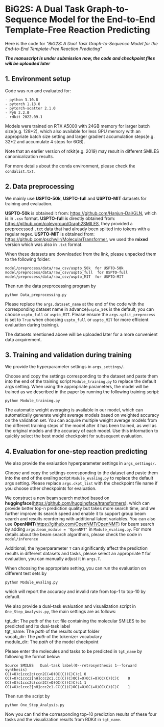 # BiG2S: A Dual Task Graph-to-Sequence Model for the End-to-End Template-Free Reaction Predicting

Here is the code for *"BiG2S: A Dual Task Graph-to-Sequence Model for the End-to-End Template-Free Reaction Predicting"*

***The manuscript is under submission now, the code and checkpoint files will be uploaded later***

## 1. Environment setup
Code was run and evaluated for:

    - python 3.10.8
    - pytorch 1.13.0
    - pytorch-scatter 2.1.0
    - PyG 2.2.0
    - rdkit 2022.09.1

Models were trained on RTX A5000 with 24GB memory for larger batch size(e.g. 128\*2), which also available for less GPU memory with an appropriate batch size setting and larger gradient accumulation steps(e.g. 32\*2 and accumulate 4 steps for 6GB).

Note that an earlier version of rdkit(e.g. 2019) may result in different SMILES canonicalization results.

For more details about the conda environment, please check the `condalist.txt`.

## 2. Data preprocessing
We mainly use **USPTO-50k**, **USPTO-full** and **USPTO-MIT** datasets for training and evaluation.

**USPTO-50k** is obtained it from: https://github.com/Hanjun-Dai/GLN, which is in `.csv` format.
**USPTO-full** is directly obtained from: https://github.com/coleygroup/Graph2SMILES, they provided a preprocessed `.txt` data that had already been splited into tokens with a regular regex.
**USPTO-MIT** is obtained from: https://github.com/pschwllr/MolecularTransformer, we used the **mixed** version which was also in `.txt` format.

When these datasets are downloaded from the link, please unpacked them to the following folder:
```
model/preprocess/data/raw_csv/uspto_50k  for USPTO-50k
model/preprocess/data/raw_csv/uspto_full  for USPTO-full
model/preprocess/data/raw_csv/uspto_MIT  for USPTO-MIT
```

Then run the data preprocessing program by
```
python Data_preprocessing.py
```
Please replace the `args.dataset_name` at the end of the code with the corresponding dataset name in advance(`uspto_50k` is the default, you can choose `uspto_full` or `uspto_MIT`. Please ensure the `args.split_preprocess` is set to `True` when choosing `uspto_full` or `uspto_MIT` for more efficient evaluation
during training).

The datasets mentioned above will be uploaded later for a more convenient data acquirement.

## 3. Training and validation during training
We provide the hyperparameter settings in `args_settings/`.

Choose and copy the settings corresponding to the dataset and paste them into the end of the training script `Module_training.py` to replace the default args setting. When using the appropriate parameters, the model will be trained as we described in the paper by running the following training script:

```
python Module_training.py
```

The automatic weight averaging is available in our model, which can automatically generate weight average models based on weighted accuracy on the validation set. You can acquire multiple weight average models from the different training steps of the model after it has been trained, as well as the original models and the accuracy of each model. Use this information to quickly select the best model checkpoint for subsequent evaluation.

## 4. Evaluation for one-step reaction predicting
We also provide the evaluation hyperparameter settings in `args_settings/`.

Choose and copy the settings corresponding to the dataset and paste them into the end of the evaling script `Module_evaling.py` to replace the default args setting. Please replace `args.ckpt_list` with the checkpoint file name if you choose other checkpoints for evaluation.

We construct a new beam search method based on **huggingface**(https://github.com/huggingface/transformers), which can provide better top-n prediction quality but takes more search time, and we further improve its search speed and enable it to support group beam search and results reordering with additional latent variables. You can also use **OpenNMT**(https://github.com/OpenNMT/OpenNMT) for beam search by adding `args.beam_module = 'OpenNMT'` in `Module_evaling.py`. For more details about the beam search algorithms, please check the code in `model/inference`

Additional, the hyperparameter `T` can significantly affect the prediction results in different datasets and tasks, please select an appropriate `T` for evaluation, you can manually adjust it in `args.T`.

When choosing the appropriate setting, you can run the evaluation on different test sets by

```
python Module_evaling.py
```
which will report the accuracy and invalid rate from top-1 to top-10 by default.


We also provide a dual-task evaluation and visualization script in `One_Step_Analysis.py`, the main settings are as follows:

tgt_dir: The *path* of the `txt` file containing the molecular SMILES to be predicted and its dual-task label <br>
tgt_name: The *path* of the results output folder <br>
vocab_dir: The *path* of the tokenizer vocabulary <br>
module_dir: The *path* of the model checkpoint <br>

Please enter the molecules and tasks to be predicted in `tgt_name` by following the format below:

```
Source SMILES   Dual-task label(0--retrosynthesis 1--forward synthesis)
CC(=O)c1ccc2c(ccn2C(=O)OC(C)(C)C)c1 0
CC(=O)c1ccc2[nH]ccc2c1.CC(C)(C)OC(=O)OC(=O)OC(C)(C)C    0
CC(=O)c1ccc2c(ccn2C(=O)OC(C)(C)C)c1 1
CC(=O)c1ccc2[nH]ccc2c1.CC(C)(C)OC(=O)OC(=O)OC(C)(C)C    1
```

Then run the script by
```
python One_Step_Analysis.py
```

Now you can find the corresponding top-10 prediction results of these four tasks and the visualization results from RDKit in `tgt_name`.
